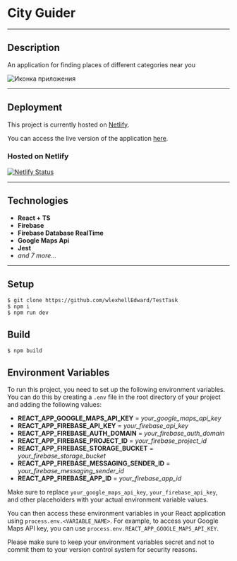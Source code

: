 # City Guider

---

## Description

An application for finding places of different categories near you

![Иконка приложения](https://dapper-kataifi-c585d7.netlify.app/assets/Logo-0a4cc35d.svg)

---
## Deployment

This project is currently hosted on [Netlify](https://www.netlify.com/).

You can access the live version of the application [here](https://dapper-kataifi-c585d7.netlify.app/).

### Hosted on Netlify
[![Netlify Status](https://api.netlify.com/api/v1/badges/cda3af33-2d8b-45e4-a627-25d3e727102e/deploy-status)](https://dapper-kataifi-c585d7.netlify.app/)

---

## Technologies

- **React + TS**
- **Firebase**
- **Firebase Database RealTime**
- **Google Maps Api**
- **Jest**
- *and 7 more...*

---

## Setup

```shell
$ git clone https://github.com/wlexhellEdward/TestTask
$ npm i
$ npm run dev
```

## Build

```shell
$ npm build
```

## Environment Variables

To run this project, you need to set up the following environment variables. You can do this by creating a `.env` file in the root directory of your project and adding the following values:

- **REACT_APP_GOOGLE_MAPS_API_KEY** = *your_google_maps_api_key*
- **REACT_APP_FIREBASE_API_KEY** = *your_firebase_api_key*
- **REACT_APP_FIREBASE_AUTH_DOMAIN** = *your_firebase_auth_domain*
- **REACT_APP_FIREBASE_PROJECT_ID** = *your_firebase_project_id*
- **REACT_APP_FIREBASE_STORAGE_BUCKET** = *your_firebase_storage_bucket*
- **REACT_APP_FIREBASE_MESSAGING_SENDER_ID** = *your_firebase_messaging_sender_id*
- **REACT_APP_FIREBASE_APP_ID** = *your_firebase_app_id*


Make sure to replace `your_google_maps_api_key`, `your_firebase_api_key`, and other placeholders with your actual environment variable values.

You can then access these environment variables in your React application using `process.env.<VARIABLE_NAME>`. For example, to access your Google Maps API key, you can use `process.env.REACT_APP_GOOGLE_MAPS_API_KEY`.

Please make sure to keep your environment variables secret and not to commit them to your version control system for security reasons.

